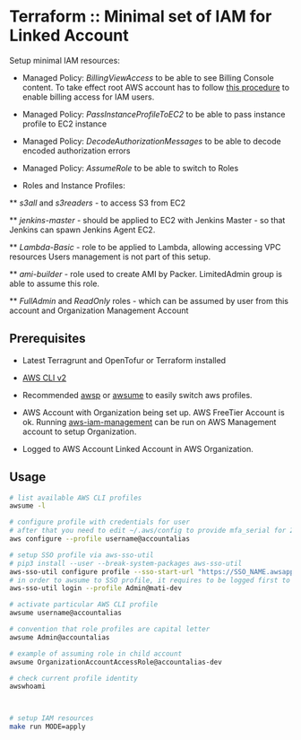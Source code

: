 # Terraform :: Minimal set of IAM for Linked Account

Setup minimal IAM resources:

* Managed Policy: _BillingViewAccess_ to be able to see Billing Console content. To take effect root AWS account has to follow [this procedure](https://docs.aws.amazon.com/IAM/latest/UserGuide/tutorial_billing.html?icmpid=docs_iam_console#tutorial-billing-step1) to enable billing access for IAM users.

* Managed Policy: _PassInstanceProfileToEC2_ to be able to pass instance profile to EC2 instance

* Managed Policy: _DecodeAuthorizationMessages_ to be able to decode encoded authorization errors

* Managed Policy: _AssumeRole_ to be able to switch to Roles

* Roles and Instance Profiles:

** _s3all_ and _s3readers_ - to access S3 from EC2

**  _jenkins-master_ - should be applied to EC2 with Jenkins Master - so that Jenkins can spawn Jenkins Agent EC2.

** _Lambda-Basic_ - role to be applied to Lambda, allowing accessing VPC resources
Users management is not part of this setup.

** _ami-builder_ - role used to create AMI by Packer. LimitedAdmin group is able to assume this role.

** _FullAdmin_ and _ReadOnly_ roles - which can be assumed by user from this account and Organization Management Account

## Prerequisites

* Latest Terragrunt and OpenTofur or Terraform installed
* [AWS CLI v2](https://github.com/aws/aws-cli/tree/v2)
* Recommended [awsp](https://github.com/antonbabenko/awsp) or [awsume](https://awsu.me/) to easily switch aws profiles.

* AWS Account with Organization being set up. AWS FreeTier Account is ok.
Running [aws-iam-management](../aws-iam-management) can be run on AWS Management account to setup Organization.

* Logged to AWS Account Linked Account in AWS Organization.

## Usage

```bash
# list available AWS CLI profiles
awsume -l

# configure profile with credentials for user
# after that you need to edit ~/.aws/config to provide mfa_serial for 2FA
aws configure --profile username@accountalias

# setup SSO profile via aws-sso-util
# pip3 install --user --break-system-packages aws-sso-util
aws-sso-util configure profile --sso-start-url "https://SSO_NAME.awsapps.com/start#/" --sso-region "eu-west-1" SSORoleName@accountalias
# in order to awsume to SSO profile, it requires to be logged first to the profile SSO config
aws-sso-util login --profile Admin@mati-dev

# activate particular AWS CLI profile
awsume username@accountalias

# convention that role profiles are capital letter
awsume Admin@accountalias

# example of assuming role in child account
awsume OrganizationAccountAccessRole@accountalias-dev

# check current profile identity
awswhoami



# setup IAM resources
make run MODE=apply
```
